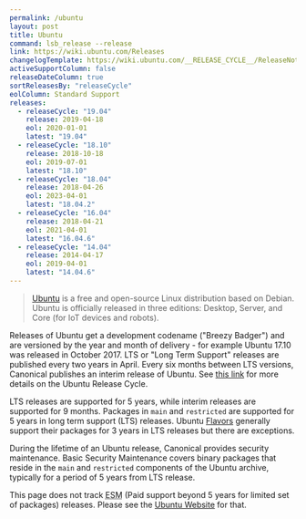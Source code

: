 ```yaml
---
permalink: /ubuntu
layout: post
title: Ubuntu
command: lsb_release --release
link: https://wiki.ubuntu.com/Releases
changelogTemplate: https://wiki.ubuntu.com/__RELEASE_CYCLE__/ReleaseNotes
activeSupportColumn: false
releaseDateColumn: true
sortReleasesBy: "releaseCycle"
eolColumn: Standard Support
releases:
  - releaseCycle: "19.04"
    release: 2019-04-18
    eol: 2020-01-01
    latest: "19.04"
  - releaseCycle: "18.10"
    release: 2018-10-18
    eol: 2019-07-01
    latest: "18.10"
  - releaseCycle: "18.04"
    release: 2018-04-26
    eol: 2023-04-01
    latest: "18.04.2"
  - releaseCycle: "16.04"
    release: 2018-04-21
    eol: 2021-04-01
    latest: "16.04.6"
  - releaseCycle: "14.04"
    release: 2014-04-17
    eol: 2019-04-01
    latest: "14.04.6"
---
```

>[Ubuntu](https://ubuntu.com) is a free and open-source Linux distribution based on Debian. Ubuntu is officially released in three editions: Desktop, Server, and Core (for IoT devices and robots).

Releases of Ubuntu get a development codename ("Breezy Badger") and are versioned by the year and month of delivery - for example Ubuntu 17.10 was released in October 2017. LTS or "Long Term Support" releases are published every two years in April. Every six months between LTS versions, Canonical publishes an interim release of Ubuntu. See [this link](https://www.ubuntu.com/about/release-cycle) for more details on the Ubuntu Release Cycle.

LTS releases are supported for 5 years, while interim releases are supported for 9 months. Packages in `main` and `restricted` are supported for 5 years in long term support (LTS) releases. Ubuntu [Flavors](https://wiki.ubuntu.com/UbuntuFlavors) generally support their packages for 3 years in LTS releases but there are exceptions.

During the lifetime of an Ubuntu release, Canonical provides security maintenance. Basic Security Maintenance covers binary packages that reside in the `main` and `restricted` components of the Ubuntu archive, typically for a period of 5 years from LTS release.

This page does not track <abbr title="Extended Security Maintenance">ESM</abbr> (Paid support beyond 5 years for limited set of packages) releases. Please see the [Ubuntu Website]({{page.link}}) for that.
